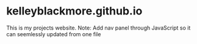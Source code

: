 # kelleyblackmore.github.io
This is my projects website.
Note: Add nav panel through JavaScript so it can seemlessly updated from one file
